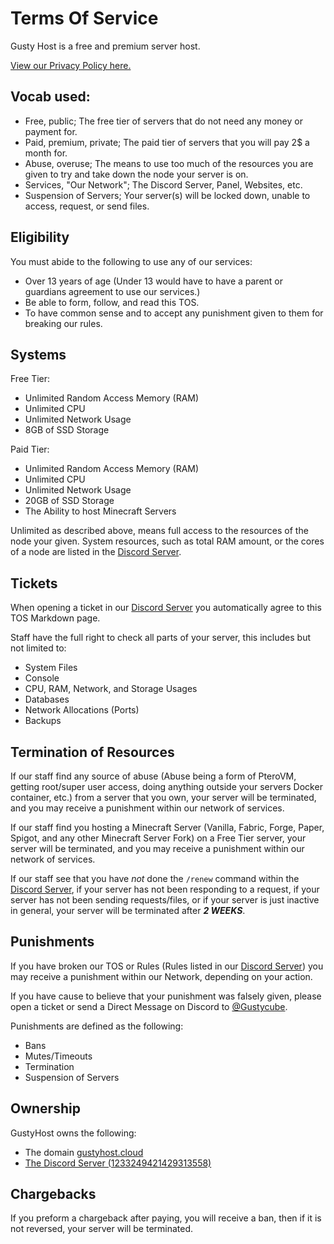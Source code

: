 # Terms Of Service
Gusty Host is a free and premium server host. 

[View our Privacy Policy here.](privacy-policy.md)

## Vocab used:
* Free, public; The free tier of servers that do not need any money or payment for. 
* Paid, premium, private; The paid tier of servers that you will pay 2$ a month for.
* Abuse, overuse; The means to use too much of the resources you are given to try and take down the node your server is on.
* Services, "Our Network"; The Discord Server, Panel, Websites, etc.
* Suspension of Servers; Your server(s) will be locked down, unable to access, request, or send files.

## Eligibility
You must abide to the following to use any of our services:

* Over 13 years of age (Under 13 would have to have a parent or guardians agreement to use our services.)
* Be able to form, follow, and read this TOS.
* To have common sense and to accept any punishment given to them for breaking our rules.

## Systems
Free Tier:
* Unlimited Random Access Memory (RAM)
* Unlimited CPU
* Unlimited Network Usage
* 8GB of SSD Storage

Paid Tier:
* Unlimited Random Access Memory (RAM)
* Unlimited CPU
* Unlimited Network Usage
* 20GB of SSD Storage
* The Ability to host Minecraft Servers

Unlimited as described above, means full access to the resources of the node your given. System resources, such as total RAM amount, or the cores of a node are listed in the [Discord Server](https://discord.gg/serverhost).
## Tickets
When opening a ticket in our [Discord Server](https://discord.gg/serverhost) you automatically agree to this TOS Markdown page.

Staff have the full right to check all parts of your server, this includes but not limited to:
* System Files
* Console
* CPU, RAM, Network, and Storage Usages
* Databases
* Network Allocations (Ports)
* Backups

## Termination of Resources
If our staff find any source of abuse (Abuse being a form of PteroVM, getting root/super user access, doing anything outside your servers Docker container, etc.) from a server that you own, your server will be terminated, and you may receive a punishment within our network of services.

If our staff find you hosting a Minecraft Server (Vanilla, Fabric, Forge, Paper, Spigot, and any other Minecraft Server Fork) on a Free Tier server, your server will be terminated, and you may receive a punishment within our network of services.

If our staff see that you have *not* done the `/renew` command within the [Discord Server](https://discord.gg/serverhost), if your server has not been responding to a request, if your server has not been sending requests/files, or if your server is just inactive in general, your server will be terminated after ***2 WEEKS***.

## Punishments
If you have broken our TOS or Rules (Rules listed in our [Discord Server](https://discord.gg/serverhost)) you may receive a punishment within our Network, depending on your action.

If you have cause to believe that your punishment was falsely given, please open a ticket or send a Direct Message on Discord to [@Gustycube](https://discord.com/users/1162498330908180500).

Punishments are defined as the following:
* Bans
* Mutes/Timeouts
* Termination
* Suspension of Servers

## Ownership

GustyHost owns the following:
* The domain [gustyhost.cloud](https://gustyhost.cloud)
* [The Discord Server (1233249421429313558)](https://discord.gg/serverhost)

## Chargebacks
If you preform a chargeback after paying, you will receive a ban, then if it is not reversed, your server will be terminated.